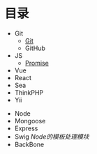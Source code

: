 # 目录

- Git
  * [Git](git/git.md)
  * GitHub
- JS
  * [Promise](js/ES6-Promise.md)
- Vue
- React
- Sea
- ThinkPHP
- Yii

* Node
* Mongoose
* Express
* Swig    _Node的模板处理模块_ 
* BackBone